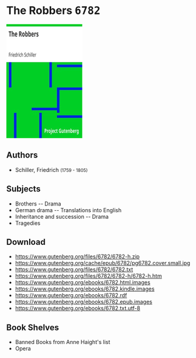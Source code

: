 # The Robbers <kbd>6782</kbd>

![](./cover.medium.jpg "")

## Authors


 - Schiller, Friedrich <small>(1759 - 1805)</small>

## Subjects


 - Brothers -- Drama
 - German drama -- Translations into English
 - Inheritance and succession -- Drama
 - Tragedies

## Download


 - https://www.gutenberg.org/files/6782/6782-h.zip
 - https://www.gutenberg.org/cache/epub/6782/pg6782.cover.small.jpg
 - https://www.gutenberg.org/files/6782/6782.txt
 - https://www.gutenberg.org/files/6782/6782-h/6782-h.htm
 - https://www.gutenberg.org/ebooks/6782.html.images
 - https://www.gutenberg.org/ebooks/6782.kindle.images
 - https://www.gutenberg.org/ebooks/6782.rdf
 - https://www.gutenberg.org/ebooks/6782.epub.images
 - https://www.gutenberg.org/ebooks/6782.txt.utf-8

## Book Shelves


 - Banned Books from Anne Haight's list
 - Opera
